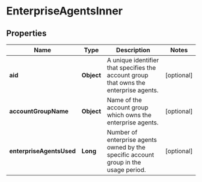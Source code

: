 

# EnterpriseAgentsInner


## Properties

| Name | Type | Description | Notes |
|------------ | ------------- | ------------- | -------------|
|**aid** | **Object** | A unique identifier that specifies the account group that owns the enterprise agents. |  [optional] |
|**accountGroupName** | **Object** | Name of the account group which owns the enterprise agents. |  [optional] |
|**enterpriseAgentsUsed** | **Long** | Number of enterprise agents owned by the specific account group in the usage period. |  [optional] |



